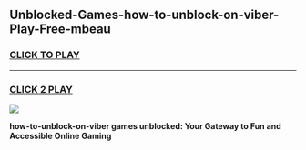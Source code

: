
## Unblocked-Games-how-to-unblock-on-viber-Play-Free-mbeau
<h3>
<a href="https://premium76.site?title=how-to-unblock-on-viber&ref=21A">CLICK TO PLAY</a></h3>
<hr>

<h3>
<a href="https://premium76.site?title=how-to-unblock-on-viber&ref=21A">CLICK 2 PLAY</a>
  
</h3>

<a href="https://premium76.site?title=how-to-unblock-on-viber&ref=21A"><img src="https://clearcache.store/games.png"></a>


**how-to-unblock-on-viber games unblocked: Your Gateway to Fun and Accessible Online Gaming**
